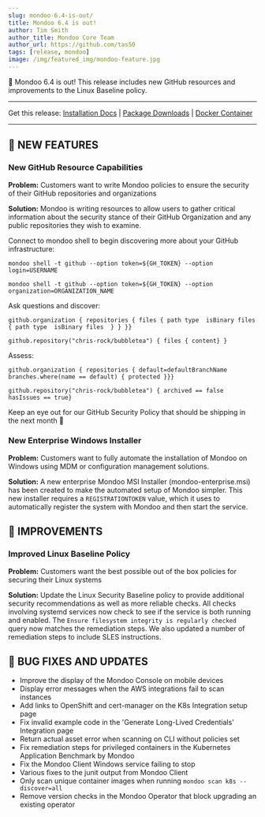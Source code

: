 ```yaml
---
slug: mondoo-6.4-is-out/
title: Mondoo 6.4 is out!
author: Tim Smith
author_title: Mondoo Core Team
author_url: https://github.com/tas50
tags: [release, mondoo]
image: /img/featured_img/mondoo-feature.jpg
---
```


🥳 Mondoo 6.4 is out! This release includes new GitHub resources and improvements to the Linux Baseline policy.

---

Get this release: [Installation Docs](/cnspec/) | [Package Downloads](https://releases.mondoo.com/mondoo/) | [Docker Container](https://hub.docker.com/r/mondoo/client)

---

## 🎉 NEW FEATURES

### New GitHub Resource Capabilities

**Problem:** Customers want to write Mondoo policies to ensure the security of their GitHub repositories and organizations

**Solution:** Mondoo is writing resources to allow users to gather critical information about the security stance of their GitHub Organization and any public repositories they wish to examine.

Connect to mondoo shell to begin discovering more about your GitHub infrastructure:

```shell
mondoo shell -t github --option token=${GH_TOKEN} --option login=USERNAME

mondoo shell -t github --option token=${GH_TOKEN} --option organization=ORGANIZATION_NAME
```

Ask questions and discover:

```shell
github.organization { repositories { files { path type  isBinary files { path type  isBinary files  } } }}

github.repository("chris-rock/bubbletea") { files { content} }
```

Assess:

```shell
github.organization { repositories { default=defaultBranchName branches.where(name == default) { protected }}}

github.repository("chris-rock/bubbletea") { archived == false hasIssues == true}
```

Keep an eye out for our GitHub Security Policy that should be shipping in the next month :tada:

### New Enterprise Windows Installer

**Problem:** Customers want to fully automate the installation of Mondoo on Windows using MDM or configuration management solutions.

**Solution:** A new enterprise Mondoo MSI Installer (mondoo-enterprise.msi) has been created to make the automated setup of Mondoo simpler. This new installer requires a `REGISTRATIONTOKEN` value, which it uses to automatically register the system with Mondoo and then start the service.

## 🧹 IMPROVEMENTS

### Improved Linux Baseline Policy

**Problem:** Customers want the best possible out of the box policies for securing their Linux systems

**Solution:** Update the Linux Security Baseline policy to provide additional security recommendations as well as more reliable checks. All checks involving systemd services now check to see if the service is both running and enabled. The `Ensure filesystem integrity is regularly checked` query now matches the remediation steps. We also updated a number of remediation steps to include SLES instructions.

## 🐛 BUG FIXES AND UPDATES

- Improve the display of the Mondoo Console on mobile devices
- Display error messages when the AWS integrations fail to scan instances
- Add links to OpenShift and cert-manager on the K8s Integration setup page
- Fix invalid example code in the 'Generate Long-Lived Credentials' Integration page
- Return actual asset error when scanning on CLI without policies set
- Fix remediation steps for privileged containers in the Kubernetes Application Benchmark by Mondoo
- Fix the Mondoo Client Windows service failing to stop
- Various fixes to the junit output from Mondoo Client
- Only scan unique container images when running `mondoo scan k8s --discover=all`
- Remove version checks in the Mondoo Operator that block upgrading an existing operator
